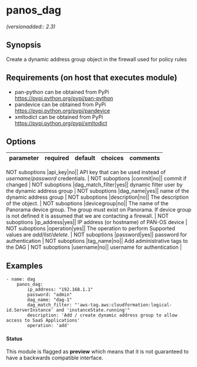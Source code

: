 # panos_dag

_(versionadded:: 2.3)_


## Synopsis

Create a dynamic address group object in the firewall used for policy rules


## Requirements (on host that executes module)

- pan-python can be obtained from PyPi https://pypi.python.org/pypi/pan-python
- pandevice can be obtained from PyPi https://pypi.python.org/pypi/pandevice
- xmltodict can be obtained from PyPi https://pypi.python.org/pypi/xmltodict

## Options

| parameter | required | default | choices | comments |
| --- | --- | --- | --- | --- |

NOT suboptions
|api_key|no||
API key that can be used instead of <em>username</em>/<em>password</em> credentials.
 |
NOT suboptions
|commit|no||
commit if changed
 |
NOT suboptions
|dag_match_filter|yes||
dynamic filter user by the dynamic address group
 |
NOT suboptions
|dag_name|yes||
name of the dynamic address group
 |
NOT suboptions
|description|no||
The description of the object.
 |
NOT suboptions
|devicegroup|no||
The name of the Panorama device group. The group must exist on Panorama. If device group is not defined it is assumed that we are contacting a firewall.
 |
NOT suboptions
|ip_address|yes||
IP address (or hostname) of PAN-OS device
 |
NOT suboptions
|operation|yes||
The operation to perform Supported values are <em>add</em>/<em>list</em>/<em>delete</em>.
 |
NOT suboptions
|password|yes||
password for authentication
 |
NOT suboptions
|tag_name|no||
Add administrative tags to the DAG
 |
NOT suboptions
|username|no||
username for authentication
 |

## Examples

    - name: dag
        panos_dag:
            ip_address: "192.168.1.1"
            password: "admin"
            dag_name: "dag-1"
            dag_match_filter: "'aws-tag.aws:cloudformation:logical-id.ServerInstance' and 'instanceState.running'"
            description: 'Add / create dynamic address group to allow access to SaaS Applications'
            operation: 'add'




#### Status

This module is flagged as **preview** which means that it is not guaranteed to have a backwards compatible interface.

